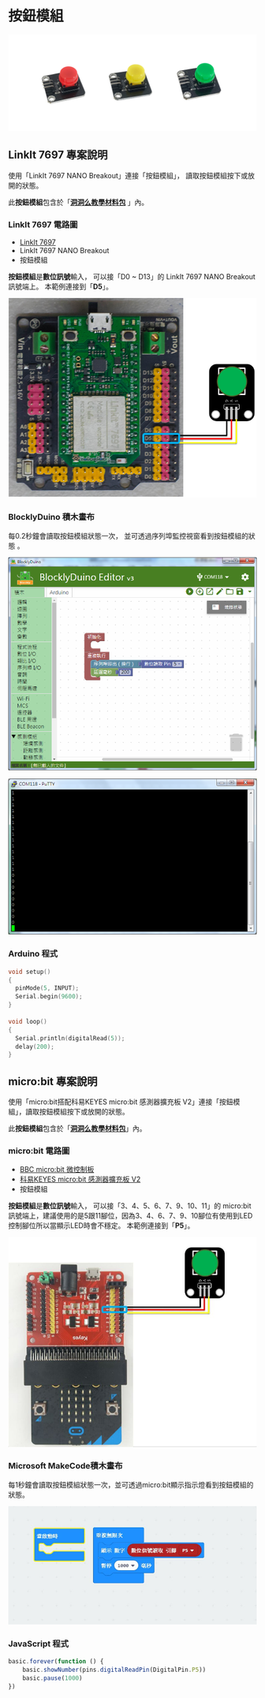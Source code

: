 # 按鈕模組

![](../../.gitbook/assets/linkit7697_button_00.png)

## LinkIt 7697 專案說明

使用「LinkIt 7697 NANO Breakout」連接「按鈕模組」， 讀取按鈕模組按下或放開的狀態。

此**按鈕模組**包含於「[**洞洞么教學材料包**](https://www.robotkingdom.com.tw/product/rk-education-kit-001/) 」內。

### LinkIt 7697 電路圖

* [LinkIt 7697](https://www.robotkingdom.com.tw/product/linkit-7697/)
* LinkIt 7697 NANO Breakout
* 按鈕模組

**按鈕模組**是**數位訊號**輸入， 可以接「D0 ~ D13」的 LinkIt 7697 NANO Breakout訊號端上。 本範例連接到「**D5**」。

![](../../.gitbook/assets/linkit7697_button_01.png)

### BlocklyDuino 積木畫布

每0.2秒鐘會讀取按鈕模組狀態一次， 並可透過序列埠監控視窗看到按鈕模組的狀態 。

![](../../.gitbook/assets/linkit7697_button_02.png)

![](../../.gitbook/assets/linkit7697_microswitch_03.png)

### Arduino 程式

```c
void setup()
{
  pinMode(5, INPUT);
  Serial.begin(9600);
}

void loop()
{
  Serial.println(digitalRead(5));
  delay(200);
}
```

## micro:bit 專案說明

使用「micro:bit搭配科易KEYES micro:bit 感測器擴充板 V2」連接「按鈕模組」，讀取按鈕模組按下或放開的狀態。

此**按鈕模組**包含於「[**洞洞么教學材料包**](https://www.robotkingdom.com.tw/product/rk-education-kit-001/)」內。

### micro:bit 電路圖

* [BBC micro:bit 微控制板
  ](https://www.robotkingdom.com.tw/product/bbc-microbit-1/)
* [科易KEYES micro:bit 感測器擴充板 V2
  ](https://www.robotkingdom.com.tw/product/keyes-microbit-sensor-breakout-v2/)
* 按鈕模組

**按鈕模組**是**數位訊號**輸入， 可以接「3、4、5、6、7、9、10、11」的 micro:bit訊號端上，建議使用的是5跟11腳位，因為3、4、6、7、9、10腳位有使用到LED控制腳位所以當顯示LED時會不穩定。 本範例連接到「**P5**」。

![](../../.gitbook/assets/01%20%2810%29.JPG)

### Microsoft MakeCode積木畫布

每1秒鐘會讀取按鈕模組狀態一次，並可透過micro:bit顯示指示燈看到按鈕模組的狀態。

![](../../.gitbook/assets/02%20%281%29.JPG)

### JavaScript 程式

```javascript
basic.forever(function () {
    basic.showNumber(pins.digitalReadPin(DigitalPin.P5))
    basic.pause(1000)
})
```

